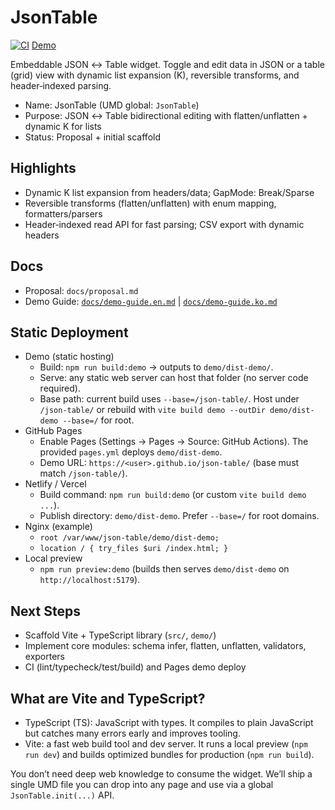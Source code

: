 ﻿# JsonTable

[![CI](https://github.com/ittodo/json-table/actions/workflows/ci.yml/badge.svg)](https://github.com/ittodo/json-table/actions/workflows/ci.yml) [Demo](https://ittodo.github.io/json-table/)

Embeddable JSON ↔ Table widget. Toggle and edit data in JSON or a table (grid) view with dynamic list expansion (K), reversible transforms, and header‑indexed parsing.

- Name: JsonTable (UMD global: `JsonTable`)
- Purpose: JSON ↔ Table bidirectional editing with flatten/unflatten + dynamic K for lists
- Status: Proposal + initial scaffold

## Highlights
- Dynamic K list expansion from headers/data; GapMode: Break/Sparse
- Reversible transforms (flatten/unflatten) with enum mapping, formatters/parsers
- Header‑indexed read API for fast parsing; CSV export with dynamic headers

## Docs
- Proposal: `docs/proposal.md`
- Demo Guide: [`docs/demo-guide.en.md`](docs/demo-guide.en.md) | [`docs/demo-guide.ko.md`](docs/demo-guide.ko.md)

## Static Deployment
- Demo (static hosting)
  - Build: `npm run build:demo` → outputs to `demo/dist-demo/`.
  - Serve: any static web server can host that folder (no server code required).
  - Base path: current build uses `--base=/json-table/`. Host under `/json-table/` or rebuild with `vite build demo --outDir demo/dist-demo --base=/` for root.
- GitHub Pages
  - Enable Pages (Settings → Pages → Source: GitHub Actions). The provided `pages.yml` deploys `demo/dist-demo`.
  - Demo URL: `https://<user>.github.io/json-table/` (base must match `/json-table/`).
- Netlify / Vercel
  - Build command: `npm run build:demo` (or custom `vite build demo ...`).
  - Publish directory: `demo/dist-demo`. Prefer `--base=/` for root domains.
- Nginx (example)
  - `root /var/www/json-table/demo/dist-demo;`
  - `location / { try_files $uri /index.html; }`
- Local preview
  - `npm run preview:demo` (builds then serves `demo/dist-demo` on `http://localhost:5179`).

## Next Steps
- Scaffold Vite + TypeScript library (`src/`, `demo/`)
- Implement core modules: schema infer, flatten, unflatten, validators, exporters
- CI (lint/typecheck/test/build) and Pages demo deploy

## What are Vite and TypeScript?
- TypeScript (TS): JavaScript with types. It compiles to plain JavaScript but catches many errors early and improves tooling.
- Vite: a fast web build tool and dev server. It runs a local preview (`npm run dev`) and builds optimized bundles for production (`npm run build`).

You don’t need deep web knowledge to consume the widget. We’ll ship a single UMD file you can drop into any page and use via a global `JsonTable.init(...)` API.



